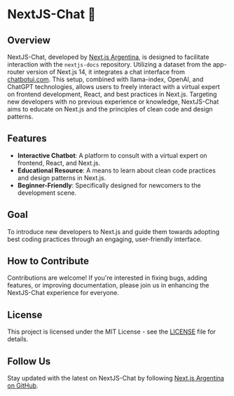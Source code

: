 # NextJS-Chat 💬

## Overview
NextJS-Chat, developed by [Next.js Argentina](https://github.com/nextjsargentina), is designed to facilitate interaction with the `nextjs-docs` repository. Utilizing a dataset from the app-router version of Next.js 14, it integrates a chat interface from [chatbotui.com](https://chatbotiu.com). This setup, combined with llama-index, OpenAI, and ChatGPT technologies, allows users to freely interact with a virtual expert on frontend development, React, and best practices in Next.js. Targeting new developers with no previous experience or knowledge, NextJS-Chat aims to educate on Next.js and the principles of clean code and design patterns.

## Features
- **Interactive Chatbot**: A platform to consult with a virtual expert on frontend, React, and Next.js.
- **Educational Resource**: A means to learn about clean code practices and design patterns in Next.js.
- **Beginner-Friendly**: Specifically designed for newcomers to the development scene.

## Goal
To introduce new developers to Next.js and guide them towards adopting best coding practices through an engaging, user-friendly interface.

## How to Contribute
Contributions are welcome! If you're interested in fixing bugs, adding features, or improving documentation, please join us in enhancing the NextJS-Chat experience for everyone.

## License
This project is licensed under the MIT License - see the [LICENSE](LICENSE) file for details.

## Follow Us
Stay updated with the latest on NextJS-Chat by following [Next.js Argentina on GitHub](https://github.com/nextjsargentina).

